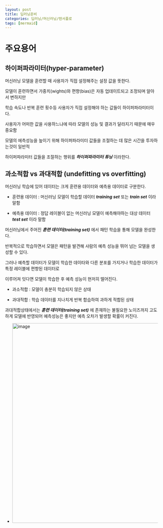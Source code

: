 ```yaml
---
layout: post
title: 딥러닝준비
categories: 딥러닝/머신러닝/텐서플로
tags: [mermaid]
---
```


# 주요용어
## 하이퍼파라미터(hyper-parameter)

 머신러닝 모델을 훈련할 때 사용자가 직접 설정해주는 설정 값을 뜻한다.

모델이 훈련하면서 가중치(wights)와 편향(bias)은 자동 업데이트되고 조정되며 알아서 변하지만

학습 속도나 반복 훈련 횟수등 사용자가 직접 설정해야 하는 값들이 하이퍼파라미터이다.

사용자가 어떠한 값을 사용하느냐에 따라 모델의 성능 및 결과가 달라지기 때문에 매우 중요함

모델의 에측성능을 높이기 위해 하이퍼파라미터 값들을 조절하는 데 많은 시간을 투자하는것이 일반적

하이퍼파라미터 값들을 조절하는 행위를 ***하이퍼파라미터 튜닝*** 이라한다.

## 과소적합 vs 과대적합 (undefitting vs overfitting)

머신러닝 학습에 있어 데이터는 크게 훈련용 데이터와 예측용 데이터로 구분한다.

* 훈련용 데이터 : 머신러닝 모델이 학습할 데이터 ***training set*** 또는 ***train set*** 이라 말함

* 예측용 데이터 : 정답 레이블이 없는 머신러닝 모델이 예측해야하는 대상 데이터 ***test set*** 이라 말함


머신러닝에서 주어진 ***훈련 데이터(training set)*** 에서 패턴 학습을 통해 모델을 완성한다.

반복적으로 학습하면서 모델은 패턴을 발견해 사람의 예측 성능을 뛰어 넘는 모델을 생성할 수 있다.

그러나 예측할 데이터가 모델이 학습한 데이타와 다른 분포를 가지거나 학습한 데이터가 특정 레이블에 편향된 데이터로

이루어져 잇다면 모델이 학습한 후 예측 성능이 현저히 떨어진다.


* 과소적합 : 모델이 충분히 학습되지 않은 상태

* 과대적합 : 학습 데이터를 지나치게 반복 합습하여 과하게 적합된 상태

과대적합상태에서는 ***훈련 데이터(training set)*** 에 존재하는 불필요한 노이즈까지 고도하게 모델에 반영되어 예측성능은 좋지만 예측 오차가 발생할 확률이 커진다.

* <img width="656" alt="image" src="https://user-images.githubusercontent.com/90180909/152672608-7de1a3fc-07a2-4752-85a5-932fc42a16ce.png">
